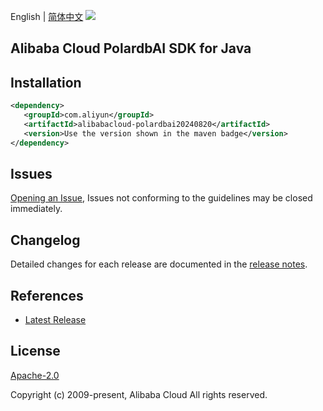 English | [简体中文](README-CN.md)
![](https://aliyunsdk-pages.alicdn.com/icons/AlibabaCloud.svg)

## Alibaba Cloud PolardbAI SDK for Java

## Installation

```xml
<dependency>
   <groupId>com.aliyun</groupId>
   <artifactId>alibabacloud-polardbai20240820</artifactId>
   <version>Use the version shown in the maven badge</version>
</dependency>
```

## Issues
[Opening an Issue](https://github.com/aliyun/alibabacloud-java-async-sdk/issues/new), Issues not conforming to the guidelines may be closed immediately.

## Changelog
Detailed changes for each release are documented in the [release notes](./ChangeLog.txt).

## References
* [Latest Release](https://github.com/aliyun/alibabacloud-async-java-sdk/)

## License
[Apache-2.0](http://www.apache.org/licenses/LICENSE-2.0)

Copyright (c) 2009-present, Alibaba Cloud All rights reserved.